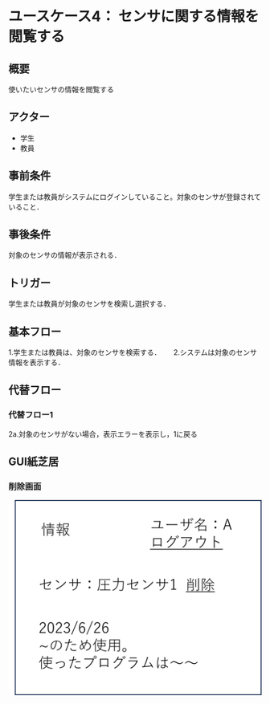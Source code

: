 # ユースケース4： センサに関する情報を閲覧する

## 概要
使いたいセンサの情報を閲覧する

## アクター
* 学生
* 教員

## 事前条件
学生または教員がシステムにログインしていること。対象のセンサが登録されていること．

## 事後条件
対象のセンサの情報が表示される．

## トリガー
学生または教員が対象のセンサを検索し選択する．

## 基本フロー
1.学生または教員は、対象のセンサを検索する．　　
2.システムは対象のセンサ情報を表示する．  

## 代替フロー
### 代替フロー1
2a.対象のセンサがない場合，表示エラーを表示し，1に戻る

## GUI紙芝居
### 削除画面
![eturan](eturan.png)